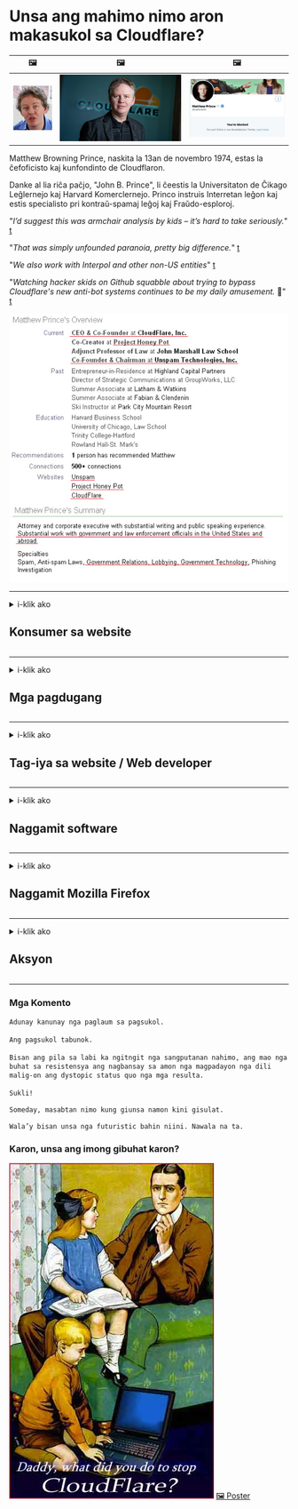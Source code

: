 # Unsa ang mahimo nimo aron makasukol sa Cloudflare?

| 🖼 | 🖼 | 🖼 |
| --- | --- | --- |
| ![](../image/matthew_prince_teen.jpg) | ![](../image/matthew_prince.jpg) | ![](../image/blockedbymatthewprince.jpg) |


Matthew Browning Prince, naskita la 13an de novembro 1974, estas la ĉefoficisto kaj kunfondinto de Cloudflaron.

Danke al lia riĉa paĉjo, "John B. Prince", li ĉeestis la Universitaton de Ĉikago Leĝlernejo kaj Harvard Komerclernejo.
Princo instruis Interretan leĝon kaj estis specialisto pri kontraŭ-spamaj leĝoj kaj Fraŭdo-esploroj.


"*I’d suggest this was armchair analysis by kids – it’s hard to take seriously.*" [t](https://www.theguardian.com/technology/2015/nov/19/cloudflare-accused-by-anonymous-helping-isis)

"*That was simply unfounded paranoia, pretty big difference.*"  [t](https://twitter.com/xxdesmus/status/992757936123359233)

"*We also work with Interpol and other non-US entities*" [t](https://twitter.com/eastdakota/status/1203028504184360960)

"*Watching hacker skids on Github squabble about trying to bypass Cloudflare's new anti-bot systems continues to be my daily amusement.* 🍿" [t](https://twitter.com/eastdakota/status/1273277839102656515)


![](../image/whoismp.jpg)

---


<details>
<summary>i-klik ako

## Konsumer sa website
</summary>


- Kung ang website nga gusto nimo naggamit Cloudflare, ingna sila nga dili mogamit Cloudflare.
  - Ang pagbagulbol sa social media sama sa Facebook, Reddit, Twitter o Mastodon wala’y kalainan. [Mas kusog ang mga lihok kaysa mga hashtag.](https://twitter.com/phyzonloop/status/1274132092490862594)
  - Sulayi nga makontak ang tag-iya sa website kung gusto nimo nga magamit ang imong kaugalingon.

[Ingon ni Cloudflare](https://github.com/Eloston/ungoogled-chromium/issues/783):
```
Girekomenda namon nga mag-abut ka sa mga tagdumala alang sa mga piho nga serbisyo o mga site nga imong naagian ug gibahinbahin ang imong kasinatian.
```

[Kung dili nimo kini gipangayo, wala mahibal-an sa tag-iya sa website kini nga problema.](../PEOPLE.md)

![](../image/liberapay.jpg)

[Malampuson nga pananglitan](https://counterpartytalk.org/t/turn-off-cloudflare-on-counterparty-co-plz/164/5).<br>
Naa kay problema? [Ipataas ang imong tingog karon.](https://github.com/maraoz/maraoz.github.io/issues/1) Pananglitan sa ubus.

```
Nagtabang ka lang sa corporate censorship ug mass surveillance.
http://crimeflare.eu.org
```

```
Ang imong panid sa web naa sa pribasiya nga naka-pader nga tanaman nga adunay pader sa CloudFlare nga nag-abuso sa privacy.
http://crimeflare.eu.org
```

- Paggahin pipila ka mga oras sa pagbasa sa palisiya sa pagkapribado sa website.
  - kung ang website naa sa likud sa Cloudflare o ang website naggamit mga serbisyo nga konektado sa Cloudflare.

Kinahanglan nga ipatin-aw niini kung unsa ang "Cloudflare", ug pagpangayo permiso nga maibut ang imong datos sa Cloudflare. Ang pagkapakyas sa pagbuhat niini moresulta sa paglapas sa pagsalig ug ang website nga gihisgutan kinahanglan likayan.

[Usa ka madawat nga pananglitan sa patakaran sa privacy ania dinhi](https://archive.is/bDlTz) ("Subprocessors" > "Entity Name")

```
Nabasa ko na ang imong patakaran sa pagkapribado ug dili nako makita ang pulong Cloudflare.
Nagdumili ako nga ipaambit ang datos kanimo kung magpadayon ka sa pagpakaon sa akong datos sa Cloudflare.
http://crimeflare.eu.org
```

Kini usa ka pananglitan sa patakaran sa pagkapribado nga wala’y pulong Cloudflare.
[Liberland Jobs](https://archive.is/daKIr) [privacy policy](https://docsend.com/view/feiwyte):

![](../image/cfwontobey.jpg)

Ang Cloudflare adunay kaugalingon nga patakaran sa pagkapribado.
[Ganahan ang Cloudflare sa mga doxxing nga tawo.](https://www.reddit.com/r/GamerGhazi/comments/2s64fe/be_wary_reporting_to_cloudflare/)

Ania ang us aka maayong pananglitan alang sa porma sa pag-sign up sa website.
AFAIK, zero website ang buhata kini. Mosalig ka ba kanila?

```
Pinaagi sa pag-klik sa "Pag-sign up alang sa XYZ", mouyon ka sa among mga termino sa serbisyo ug pahayag sa privacy.
Uyon ka usab nga ipaambit ang imong datos sa Cloudflare ug uyon usab sa pahayag sa privacy sa cloudflare.
Kung gipagawas sa Cloudflare ang imong kasayuran o dili tugutan ka nga makakonektar sa among mga server, dili namon kini sala. [*]

[ Pag-sign up ] [ Dili ko uyon ]
```
[*] [PEOPLE.md](../PEOPLE.md)


- Sulayi nga dili gamiton ang ilang serbisyo. Hinumdomi nga nabantayan ka sa Cloudflare.
  - ["I'm in your TLS, sniffin' your passworz"](../image/iminurtls.jpg)

- Pagpangita ubang website. Adunay mga kapilian ug higayon sa internet!

- Kumbinsihon ang imong mga higala nga gamiton ang Tor sa adlaw-adlaw.
  - Ang dili pagpaila sa ngalan kinahanglan mao ang sukaranan sa bukas nga internet!
  - [Timan-i nga ang proyekto sa Tor dili gusto sa kini nga proyekto.](../HISTORY.md)

</details>

------

<details>
<summary>i-klik ako

## Mga pagdugang
</summary>

- Kung ang imong browser sa Firefox, Tor Browser, o Ungoogled Chromium gamita ang usa sa mga add-on sa ubos.
  - Kung gusto nimong dugangan ang uban pang bag-ong add-on pangutana una kini.


| Ngalan | Developer | Pagsuporta | Mahimo nga babagan | Dili Makapahibalo | Chrome |
| -------- | -------- | -------- | -------- | -------- | -------- |
| [Bloku Cloudflaron MITM-Atakon](../subfiles/addon/bcma.md) | #Addon | [ ? ](http://crimeflare.eu.org/) | **Oo**     | **Oo**     |  **Oo** |
| [Ĉu ligoj estas vundeblaj al MITM-atako?](../subfiles/addon/ismm.md) | #Addon | [ ? ](http://crimeflare.eu.org/) | Dili     | **Oo**     |  **Oo** |
| [Ĉu ĉi tiuj ligoj blokos Tor-uzanton?](../subfiles/addon/isat.md) | #Addon | [ ? ](http://crimeflare.eu.org/) | Dili     | **Oo**     |  **Oo** |
| [Block Cloudflare MITM Attack](https://trac.torproject.org/projects/tor/attachment/ticket/24351/block_cloudflare_mitm_attack-1.0.14.1-an%2Bfx.xpi)<br>[**DELETED BY TOR PROJECT**](../HISTORY.md) | nullius | [ ? ](../tool/block_cloudflare_mitm_fx), [Link](http://crimeflare.eu.org/) | **Oo**     | **Oo**     |  Dili |
| [TPRB](http://sw.nnpaefp7pkadbxxkhz2agtbv2a4g5sgo2fbmv3i7czaua354334uqqad.onion/) | Sw | [ ? ](http://sw.nnpaefp7pkadbxxkhz2agtbv2a4g5sgo2fbmv3i7czaua354334uqqad.onion/) | **Oo**     | **Oo**     |  Dili |
| [Detect Cloudflare](https://addons.mozilla.org/en-US/firefox/addon/detect-cloudflare/) | Frank Otto | [ ? ](https://github.com/traktofon/cf-detect) | Dili     | **Oo**     |  Dili |
| [True Sight](https://addons.mozilla.org/en-US/firefox/addon/detect-cloudflare-plus/) | claustromaniac | [ ? ](https://github.com/claustromaniac/detect-cloudflare-plus) | Dili     | **Oo**     |  Dili |
| [Which Cloudflare datacenter am I visiting?](https://addons.mozilla.org/en-US/firefox/addon/cf-pop/) | 依云 | [ ? ](https://github.com/lilydjwg/cf-pop) | Dili     | **Oo**     |  Dili |
| [My Privacy DNS - Link Details](https://mypdns.org/infrastructure/mypdns-reporter/-/blob/master/client/addon.md#mypdns-link-details) | My Privacy DNS | [ ? ](https://mypdns.org/MypDNS/support/-/issues) | Ingen     | **Ja**     |  Ingen |


- Ang "Decentraleyes" makapahunong sa koneksyon sa "CDNJS (Cloudflare)".
  - Gipugngan niini ang daghang mga hangyo gikan sa pagkab-ot sa mga network, ug nagsilbi sa mga lokal nga file aron dili masira ang mga site.
  - Tubag sa developer: "[very concerning indeed](https://github.com/Synzvato/decentraleyes/issues/236#issuecomment-352049501)", "[widespread usage severely centralizes the web](https://github.com/Synzvato/decentraleyes/issues/251#issuecomment-366752049)"

- [Mahimo mo usab tangtangon o dili saligan ang sertipiko sa Cloudflare gikan sa imong Certificate Authority (CA).](https://www.ssl.com/how-to/remove-root-certificate-firefox/)

</details>

------

<details>
<summary>i-klik ako

## Tag-iya sa website / Web developer
</summary>


![](../image/word_cloudflarefree.jpg)

- Ayaw paggamit Cloudflare solution, Panahon.
  - Mahimo ka nga mas maayo kaysa niana, dili ba? [Ania kung giunsa makuha ang mga subscription sa Cloudflare, plano, domain, o account.](https://support.cloudflare.com/hc/en-us/articles/200167776-Removing-subscriptions-plans-domains-or-accounts)

| 🖼 | 🖼 |
| --- | --- |
| ![](../image/htmlalertcloudflare.jpg) | ![](../image/htmlalertcloudflare2.jpg) |

- Gusto ba daghang mga kustomer? Nahibal-an nimo kung unsa ang buhaton. Ang timaan mao ang "taas nga linya".
  - [Kumusta, gisulat nimo ang "Giseryoso namon ang imong pagkapribado" apan nakuha nako ang "Error 403 Forbidden Anonymous Proxy Not Gitugotan".](https://it.slashdot.org/story/19/02/19/0033255/stop-saying-we-take-your-privacy-and-security-seriously) Ngano nga imong gibabagan ang Tor O VPN? Ug nganong gibabagan nimo ang mga temporaryo nga email?

![](../image/anonexist.jpg)

- Ang paggamit sa Cloudflare makadugang sa kahigayunan sa usa ka outage. Ang mga bisita dili maka-access sa imong website kung ang imong server wala o ang Cloudflare wala.
  - [Gihunahuna ba nimo ang Cloudflare nga dili gyud madaog?](https://www.ibtimes.com/cloudflare-down-not-working-sites-producing-504-gateway-timeout-errors-2618008) [Another](https://twitter.com/Jedduff/status/1097875615997399040) [sample](https://twitter.com/search?f=tweets&vertical=default&q=Cloudflare%20is%20having%20problems). [Need more](../PEOPLE.md)?

![](../image/cloudflareinternalerror.jpg)

- Ang paggamit sa Cloudflare aron i-proxy ang imong "serbisyo sa API", ang "software update server" o "RSS feed" makadaot sa imong kustomer. Gitawag ka sa usa ka kostumer ug giingon nga "Dili ko na magamit ang imong API", ug wala ka’y ideya kung unsa ang nagakahitabo. Hilom nga babagan sa Cloudflare ang imong kustomer. Sa imong hunahuna okay ra ba?
  - Adunay daghang mga magbabasa nga kliyente sa RSS ug serbisyo sa online nga magbasa sa RSS. Ngano nga nagpatik ka sa RSS feed kung dili nimo gitugotan ang mga tawo nga mag-subscribe?

![](../image/rssfeedovercf.jpg)

- Kinahanglan ba nimo ang sertipiko sa HTTPS? Gamita ang "Let's Encrypt" o palita ra kini sa kompanya sa CA.

- Kinahanglan ba nimo ang DNS server? Dili ma-set up ang imong kaugalingon nga server? Kumusta na sila: [Hurricane Electric Free DNS](https://dns.he.net/), [Dyn.com](https://dyn.com/dns/), [1984 Hosting](https://www.1984hosting.com/), [Afraid.Org (I-delete ang admin sa imong account kung mogamit ka og TOR)](https://freedns.afraid.org/)
  - [Alternativoj al DNS](../subfiles/alternative/domaindns.md)

- Nagpangita serbisyo sa pag-host? Libre ra? Kumusta na sila: [Onion Service](http://vww6ybal4bd7szmgncyruucpgfkqahzddi37ktceo3ah7ngmcopnpyyd.onion/en/security/network-security/tor/onionservices-best-practices), [Free Web Hosting Area](https://freewha.com/), [Autistici/Inventati Web Site Hosting](https://www.autinv5q6en4gpf4.onion/services/website), [Github Pages](https://pages.github.com/), [Surge](https://surge.sh/)
  - [Mga kapilian sa Cloudflare](../subfiles/alternative/cloudflare.md)

- Gigamit ba nimo ang "cloudflare-ipfs.com"? [Nahibal-an ba nimo nga ang Cloudflare IPFS dili maayo?](../PEOPLE.md)

- Pag-install sa Web Application Firewall sama sa OWASP ug Fail2Ban sa imong server ug i-configure kini sa husto nga paagi.
  - Ang solusyon sa pag-ali sa Tor dili solusyon. Ayaw siloti ang tanan alang ra sa gagmay nga dili maayo nga mogamit.

- Pagdirekta o babagan ang mga ninggamit sa "Cloudflare Warp" gikan sa pag-access sa imong website. Ug paghatag usa ka katarungan kung mahimo nimo.

> Lista sa IP: "[Ang kasamtangan nga mga saklaw sa IP sa Cloudflare](cloudflare_inc/)"

> A: I-block lang sila

```
server {
...
deny 173.245.48.0/20;
deny 103.21.244.0/22;
deny 103.22.200.0/22;
deny 103.31.4.0/22;
deny 141.101.64.0/18;
deny 108.162.192.0/18;
deny 190.93.240.0/20;
deny 188.114.96.0/20;
deny 197.234.240.0/22;
deny 198.41.128.0/17;
deny 162.158.0.0/15;
deny 104.16.0.0/12;
deny 172.64.0.0/13;
deny 131.0.72.0/22;
deny 2400:cb00::/32;
deny 2606:4700::/32;
deny 2803:f800::/32;
deny 2405:b500::/32;
deny 2405:8100::/32;
deny 2a06:98c0::/29;
deny 2c0f:f248::/32;
...
}
```

> B: Pagdirekta sa panid sa pasidaan

```
http {
...
geo $iscf {
default 0;
173.245.48.0/20 1;
103.21.244.0/22 1;
103.22.200.0/22 1;
103.31.4.0/22 1;
141.101.64.0/18 1;
108.162.192.0/18 1;
190.93.240.0/20 1;
188.114.96.0/20 1;
197.234.240.0/22 1;
198.41.128.0/17 1;
162.158.0.0/15 1;
104.16.0.0/12 1;
172.64.0.0/13 1;
131.0.72.0/22 1;
2400:cb00::/32 1;
2606:4700::/32 1;
2803:f800::/32 1;
2405:b500::/32 1;
2405:8100::/32 1;
2a06:98c0::/29 1;
2c0f:f248::/32 1;
}
...
}

server {
...
if ($iscf) {rewrite ^ https://example.com/cfwsorry.php;}
...
}

<?php
header('HTTP/1.1 406 Not Acceptable');
echo <<<CLOUDFLARED
Thank you for visiting ourwebsite.com!<br />
We are sorry, but we can't serve you because your connection is being intercepted by Cloudflare.<br />
Please read http://crimeflare.eu.org for more information.<br />
CLOUDFLARED;
die();
```

- Pag-set up sa Tor Onion Service o I2P insite kung nagtuo ka sa kagawasan ug malipay ang mga dili nagpaila nga mga ninggamit.

- Pagpangayo tambag gikan sa ubang mga tagdumala sa website sa Clearnet / Tor ug maghimog dili nagpaila nga mga higala!

</details>

------

<details>
<summary>i-klik ako

## Naggamit software
</summary>


- Ang Discord naggamit CloudFlare. Mga kapilian? Girekomenda namon [**Briar** (Android)](https://f-droid.org/en/packages/org.briarproject.briar.android/), [Ricochet (PC)](https://ricochet.im/), [Tox + Tor (Android/PC)](https://tox.chat/download.html)
  - Giapil sa Briar ang Tor daemon aron dili nimo kinahanglan i-install ang Orbot.
  - Ang mga taghimo sa Qwtch, Buksan ang Pagkapribado, gitangtang nga proyekto nga stop_cloudflare gikan sa ilang serbisyo sa git nga wala’y pahibalo.

- Kung gigamit nimo ang Debian GNU / Linux, o bisan unsang gigikanan, pag-subscribe: [bug #831835](https://bugs.debian.org/cgi-bin/bugreport.cgi?bug=831835). Ug kung mahimo nimo, tabangi ang pag-verify sa patch, ug tabangi ang nagpadayon nga husto ang konklusyon kung kini kinahanglan bang dawaton.

- Kanunay nga girekomenda kini nga mga browser.

| Ngalan | Developer | Pagsuporta | Komento |
| -------- | -------- | -------- | -------- |
| [Ungoogled-Chromium](https://ungoogled-software.github.io/ungoogled-chromium-binaries/) | Eloston | [ ? ](https://github.com/Eloston/ungoogled-chromium) | PC (Win, Mac, Linux)  _!Tor_ |
| [Bromite](https://www.bromite.org/fdroid) | Bromite | [ ? ](https://github.com/bromite/bromite/issues) | Android  _!Tor_ |
| [Tor Browser](https://www.torproject.org/download/) | Tor Project | [ ? ](https://support.torproject.org/) | PC (Win, Mac, Linux)  _Tor_|
| [Tor Browser Android](https://www.torproject.org/download/) | Tor Project | [ ? ](https://support.torproject.org/) | Android  _Tor_|
| [Onion Browser](https://itunes.apple.com/us/app/onion-browser/id519296448?mt=8) | Mike Tigas | [ ? ](https://github.com/OnionBrowser/OnionBrowser/issues) | Apple iOS  _Tor_|
| [GNU/Icecat](https://www.gnu.org/software/gnuzilla/) | GNU | [ ? ](https://www.gnu.org/software/gnuzilla/) | PC (Linux) |
| [IceCatMobile](https://f-droid.org/en/packages/org.gnu.icecat/) | GNU | [ ? ](https://lists.gnu.org/mailman/listinfo/bug-gnuzilla) | Android |
| [Iridium Browser](https://iridiumbrowser.de/about/) | Iridium | [ ? ](https://github.com/iridium-browser/iridium-browser/) | PC (Win, Mac, Linux, OpenBSD) |


Ang pagkapribado sa ubang software dili hingpit. Wala kini gipasabut nga ang Tor browser "hingpit".
Wala’y 100% luwas o 100% pribado sa internet ug teknolohiya.

- Ayaw gusto nga gamiton Tor? Mahimo nimong gamiton ang bisan unsang browser gamit ang Tor daemon.
  - [Hinumdomi nga ang proyekto sa Tor dili gusto niini.](https://support.torproject.org/tbb/tbb-9/) Paggamit Tor Browser kung mahimo nimo kini.
- [Giunsa magamit ang Chromium sa Tor](../subfiles/chromium_tor.md)


Hisgutan naton ang bahin sa pagkapribado sa ubang software.

- [Kung kinahanglan nimo nga gamiton ang Firefox, pilia ang "Firefox ESR".](https://www.mozilla.org/en-US/firefox/organizations/)
  - [Firefox - Spyware Watchdog](https://spyware.neocities.org/articles/firefox.html)
  - [Gisalikway sa Firefox ang libre nga pagsulti, nagdili sa libre nga pagsulti](https://web.archive.org/web/20200423010026/https://reclaimthenet.org/firefox-rejects-free-speech-bans-free-speech-commenting-plugin-dissenter-from-its-extensions-gallery/)
  - ["100+ nga mga downvote. Ingon og ang pagpangutana sa usa ka kompanya sa software nga magpadayon sa ... ang software sobra ra kaayo sa karon nga mga adlaw."](https://old.reddit.com/r/firefox/comments/gutdiw/weve_got_work_to_do_the_mozilla_blog/fslbbb6/)
  - [Uh, ngano nga gipakita sa akon sa Firefox ang mga na-sponsor nga link sa akong URL bar?](https://www.reddit.com/r/firefox/comments/jybx2w/uh_why_is_firefox_showing_me_sponsored_links_in/)
  - [Mozilla - Yawa nga Nagpakatawo](https://digdeeper.neocities.org/ghost/mozilla.html)

- [Hinumdomi, ang Mozilla naggamit serbisyo sa Cloudflare.](https://www.robtex.com/dns-lookup/www.mozilla.org) [Gigamit usab nila ang serbisyo sa Cloudflare sa DNS sa ilang produkto.](https://www.theregister.co.uk/2018/03/21/mozilla_testing_dns_encryption/)

- [Opisyal nga gisalikway sa Mozilla kini nga tiket.](https://bugzilla.mozilla.org/show_bug.cgi?id=1426618)

- [Ang Firefox Focus usa ka komedya.](https://github.com/mozilla-mobile/focus-android/issues/1743) [Gipasalig nila nga patyon ang telemetry apan giilisan nila kini.](https://github.com/mozilla-mobile/focus-android/issues/4210)

- [Ganahan sa developer nga PaleMoon / Basilisk ang Cloudflare.](https://github.com/mozilla-mobile/focus-android/issues/1743#issuecomment-345993097)
  - [Ang Pale Moon Archive Server nag-hack ug nagpakaylap sa malware sa 18 ka Bulan](https://www.reddit.com/r/privacytoolsIO/comments/cc808y/pale_moons_archive_server_hacked_and_spread/)
  - Gidumtan usab niya ang mga ninggamit Tor - "[Pasagdi nga kini mahimong kaaway batok sa Tor. Sa akong hunahuna ang kadaghanan sa mga site kinahanglan nga masuko sa Tor nga giisip ang labi kataas nga hinungdan sa pag-abuso.](https://github.com/yacy/yacy_search_server/issues/314#issuecomment-565932097)"

- [Ang Waterox adunay grabe nga problema nga "telepono sa balay"](https://spyware.neocities.org/articles/waterfox.html)

- [Ang Google Chrome usa ka spyware.](https://www.gnu.org/proprietary/malware-google.en.html)
  - [Gi-profile sa Google ang imong kalihokan.](https://spyware.neocities.org/articles/chrome.html)

- [Ang SRWare Iron naghimo sa daghang mga koneksyon sa balay sa telepono.](https://spyware.neocities.org/articles/iron.html) Nakakonektar usab kini sa mga domain sa google.

- [Mga maisugon nga whitelist sa tracker sa Facebook / Twitter.](https://www.bleepingcomputer.com/news/security/facebook-twitter-trackers-whitelisted-by-brave-browser/)
  - [Ania ang daghang mga isyu.](https://spyware.neocities.org/articles/brave.html)
  - [binance nga kauban nga ID](https://twitter.com/cryptonator1337/status/1269594587716374528)

- [Gipasagdan sa Microsoft Edge ang Facebook nga magpadagan sa Flash code sa likud sa likud sa mga tiggamit.](https://www.zdnet.com/article/microsoft-edge-lets-facebook-run-flash-code-behind-users-backs/)

- [Wala gitahod ni Vivaldi ang imong pagkapribado.](https://spyware.neocities.org/articles/vivaldi.html)

- [Lebel sa spyware sa Opera: Labihan kataas](https://spyware.neocities.org/articles/opera.html)

- Apple iOS: [Dili gyud nimo gamiton ang iOS bisan pa kung kini malware.](https://www.gnu.org/proprietary/malware-apple.html)

Tungod niini girekomenda namon sa lamesa ra sa taas. Wala’y lain.

</details>

------

<details>
<summary>i-klik ako

## Naggamit Mozilla Firefox
</summary>


- Ang "Firefox Nightly" magpadala kasayuran sa lebel sa debug sa mga server sa Mozilla nga wala mag-opt-out nga pamaagi.
  - [Ang mga server sa Mozilla nag-behing Cloudflare](https://www.digwebinterface.com/?hostnames=www.mozilla.org%0D%0Amozilla.cloudflare-dns.com&type=&ns=resolver&useresolver=8.8.4.4&nameservers=)

- Posible nga did-an ang Firefox nga makakonekta sa mga server sa Mozilla.
  - [Giya sa mga template-template sa Mozilla](https://github.com/mozilla/policy-templates/blob/master/README.md)
  - Hinumdomi nga kini nga limbong mahimong moundang sa pagtrabaho sa ulahi nga bersyon tungod kay gusto ni Mozilla nga magputi sa ilang kaugalingon.
  - Paggamit firewall ug filter sa DNS aron hingpit nga ma-block sila.

"`/distribution/policies.json`"

>     "WebsiteFilter": {
> 		"Block": [
> 		"*://*.mozilla.com/*",
> 		"*://*.mozilla.net/*",
> 		"*://*.mozilla.org/*",
> 		"*://webcompat.com/*",
> 		"*://*.firefox.com/*",
> 		"*://*.thunderbird.net/*",
> 		"*://*.cloudflare.com/*"
> 		]
>     },


- ~~Pagreport usa ka bug sa tracker sa mozilla, nga gisultihan sila nga dili gamiton ang Cloudflare.~~ Adunay usa ka ulat sa bug sa bugzilla. Daghang mga tawo ang nag-post sa ilang kabalaka, bisan pa ang bug gitago sa admin sa 2018.

- Mahimo nimo nga pag-disable ang DoH sa Firefox.
  - [Usba ang default DNS provider sa firefox](../subfiles/change-firefox-dns.md)

![](../image/firefoxdns.jpg)

- [Kung gusto nimo gamiton ang dili ISP DNS, ikonsiderar ang paggamit sa serbisyo nga OpenNIC Tier2 DNS o bisan unsang mga serbisyo nga dili Cloudflare DNS.](https://wiki.opennic.org/start)
![](../image/opennic.jpg)
  - I-block ang Cloudflare gamit ang DNS. [Crimeflare DNS](../subfiles/service/publicdns.md)

- Mahimo nimong gamiton ang Tor ingon resolver sa DNS. [Kung dili ka eksperto sa Tor, pangutana dinhi.](https://tor.stackexchange.com/)

> **Giunsa?**
> 1. I-download ang Tor ug i-install kini sa imong computer.
> 2. Idugang kini nga linya sa file nga "torrc".
> DNSPort 127.0.0.1:53
> 3. Pagsugod usab sa Tor.
> 4. Itakda ang server sa DNS sa imong computer sa "127.0.0.1".

</details>

------

<details>
<summary>i-klik ako

## Aksyon
</summary>


- Sultihi ang uban sa imong palibut bahin sa mga katalagman sa Cloudflare.

- [Tabang nga mapaayo kini nga tipiganan.](http://crimeflare.eu.org)
  - Parehas nga mga lista, mga lantugi kontra niini ug mga detalye.

- [Pagdokumento ug paghimo sa publiko kaayo kung diin ang mga butang sayup sa Cloudflare (ug parehas nga mga kompanya), siguruha nga hisgutan kini nga tipiganan kung buhaton nimo kini](http://crimeflare.eu.org) :)

- Pagdala daghang mga tawo nga naggamit Tor ingon default aron masinati nila ang web gikan sa panan-aw sa lainlaing mga bahin sa kalibutan.

- Pagsugod sa mga grupo, sa social media ug meatspace, gipahinungod sa pagpalaya sa kalibutan gikan sa Cloudflare.

- Kung diin angay, pag-link sa kini nga mga grupo sa kini nga tipiganan - mahimo kini usa ka lugar alang sa koordinasyon nga magtinabangay isip mga grupo.

- [Pagsugod sa usa ka coop nga makahatag usa ka makahuluganon nga dili kapilian nga korporasyon sa Cloudflare.](../subfiles/alternative/cloudflare.md)

- Pahibal-on namon ang bisan unsang mga alternatibo nga makatabang aron labing menos makahatag daghang layered nga depensa batok sa Cloudflare.

- Kung ikaw usa ka kustomer sa Cloudflare, itakda ang imong mga setting sa privacy, ug paghulat nga malapas sila sa kanila.
  - [Pagkahuman dad-on sila sa ilalum sa mga sumbong sa paglapas sa anti-spam / privacy.](https://twitter.com/thexpaw/status/1108424723233419264)

- Kung naa ka sa Estados Unidos sa Amerika ug ang gihisgutan nga website usa ka bangko o accountant, sulayi ang pagdala sa ligal nga pagpit-os sa ilalum sa Gramm – Leach – Bliley Act, o ang mga Amerikano nga adunay DIsability Act ug ireport balik kanamo kung hangtod asa ka moabut. .

- Kung ang website usa ka site sa gobyerno, paningkamuti ang pagdala sa ligal ilalom sa ika-1 nga Pagbag-o sa Konstitusyon sa US.

- Kung ikaw usa ka lungsuranon sa EU, kontaka ang website aron ipadala ang imong kaugalingon nga kasayuran sa ilalum sa Regulasyon sa General Data Protection. Kung nagdumili sila sa paghatag kanimo sa imong kasayuran, paglapas kana sa balaod.

- Alang sa mga kompaniya nga nag-angkon nga nagtanyag serbisyo sa ilang website sulayi ang pagreport kanila ingon "sayup nga paanunsiyo" sa mga organisasyon sa pagpanalipud sa mga konsumidor ug BBB. Ang mga website sa Cloudflare gisilbi sa mga server sa Cloudflare.

- [Gisugyot sa ITU sa konteksto sa US nga ang Cloudflare nagsugod na nga makakuha igoigo nga aron ang balaod sa antitrust mahimo’g ipahamtang sa kanila.](https://www.itu.int/en/ITU-T/Workshops-and-Seminars/20181218/Documents/Geoff_Huston_Presentation.pdf)

- Mahunahuna nga ang bersyon sa GNU GPL nga 4 mahimong mag-upod sa usa ka probisyon kontra sa pagtipig sa source code sa luyo sa ingon nga serbisyo, nga nanginahanglan alang sa tanan nga GPLv4 ug sa ulahi nga mga programa nga labing menos ang source code ma-access pinaagi sa usa ka medium nga wala’y pagpihig sa mga ninggamit sa Tor.

- [Se vi uzas Mastodon bonvolu sekvi la konton Mitigator](../subfiles/service/altlink.md).

</details>

------

### Mga Komento

```
Adunay kanunay nga paglaum sa pagsukol.

Ang pagsukol tabunok.

Bisan ang pila sa labi ka ngitngit nga sangputanan nahimo, ang mao nga buhat sa resistensya ang nagbansay sa amon nga magpadayon nga dili malig-on ang dystopic status quo nga mga resulta.

Sukli!
```

```
Someday, masabtan nimo kung giunsa namon kini gisulat.
```

```
Wala’y bisan unsa nga futuristic bahin niini. Nawala na ta.
```

### Karon, unsa ang imong gibuhat karon?


![](../image/stopcf.jpg) [🖼 Poster](../image/poster/README.md)
